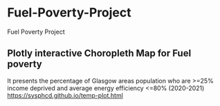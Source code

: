 # Fuel-Poverty-Project
Fuel Poverty Project

## Plotly interactive Choropleth Map for Fuel poverty 
It presents the percentage of Glasgow areas population who are >=25% income deprived and average energy efficiency <=80%  (2020-2021)
https://sysphcd.github.io/temp-plot.html
